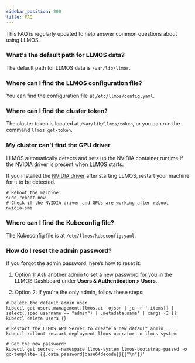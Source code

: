 ```yaml
---
sidebar_position: 200
title: FAQ
---
```


This FAQ is regularly updated to help answer common questions about using LLMOS.

### What's the default path for LLMOS data?

The default path for LLMOS data is `/var/lib/llmos`.

### Where can I find the LLMOS configuration file?

You can find the configuration file at `/etc/llmos/config.yaml`.

### Where can I find the cluster token?

The cluster token is located at `/var/lib/llmos/token`, or you can run the command `llmos get-token`.

### My cluster can't find the GPU driver

LLMOS automatically detects and sets up the NVIDIA container runtime if the NVIDIA driver is present when LLMOS starts.

If you installed the [NVIDIA driver](https://docs.nvidia.com/datacenter/tesla/driver-installation-guide/index.html) after starting LLMOS, restart your machine for it to be detected.

```shell
# Reboot the machine
sudo reboot now
# Check if the NVIDIA driver and GPUs are working after reboot
nvidia-smi
```

### Where can I find the Kubeconfig file?

The Kubeconfig file is at `/etc/llmos/kubeconfig.yaml`.

### How do I reset the admin password?

If you forgot the admin password, here’s how to reset it:

1. Option 1: Ask another admin to set a new password for you in the LLMOS Dashboard under **Users & Authentication > Users**.

2. Option 2: If you're the only admin, follow these steps:

```shell
# Delete the default admin user
kubectl get users.management.llmos.ai -ojson | jq -r '.items[] | select(.spec.username == "admin") | .metadata.name' | xargs -I {} kubectl delete users {}

# Restart the LLMOS API Server to create a new default admin
kubectl rollout restart deployment llmos-operator -n llmos-system

# Get the new password:
kubectl get secret --namespace llmos-system llmos-bootstrap-passwd -o go-template='{{.data.password|base64decode}}{{"\n"}}'
```